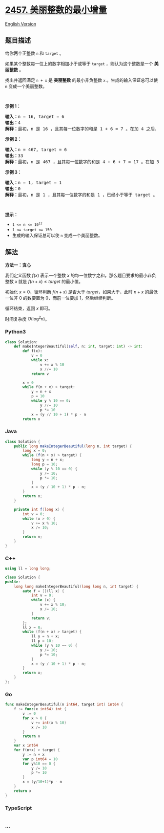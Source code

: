 # [2457. 美丽整数的最小增量](https://leetcode.cn/problems/minimum-addition-to-make-integer-beautiful)

[English Version](/solution/2400-2499/2457.Minimum%20Addition%20to%20Make%20Integer%20Beautiful/README_EN.md)

## 题目描述

<!-- 这里写题目描述 -->

<p>给你两个正整数 <code>n</code> 和 <code>target</code> 。</p>

<p>如果某个整数每一位上的数字相加小于或等于 <code>target</code> ，则认为这个整数是一个 <strong>美丽整数</strong> 。</p>

<p>找出并返回满足 <code>n + x</code> 是 <strong>美丽整数</strong> 的最小非负整数 <code>x</code> 。生成的输入保证总可以使 <code>n</code> 变成一个美丽整数。</p>

<p>&nbsp;</p>

<p><strong>示例 1：</strong></p>

<pre><strong>输入：</strong>n = 16, target = 6
<strong>输出：</strong>4
<strong>解释：</strong>最初，n 是 16 ，且其每一位数字的和是 1 + 6 = 7 。在加 4 之后，n 变为 20 且每一位数字的和变成 2 + 0 = 2 。可以证明无法加上一个小于 4 的非负整数使 n 变成一个美丽整数。
</pre>

<p><strong>示例 2：</strong></p>

<pre><strong>输入：</strong>n = 467, target = 6
<strong>输出：</strong>33
<strong>解释：</strong>最初，n 是 467 ，且其每一位数字的和是 4 + 6 + 7 = 17 。在加 33 之后，n 变为 500 且每一位数字的和变成 5 + 0 + 0 = 5 。可以证明无法加上一个小于 33 的非负整数使 n 变成一个美丽整数。</pre>

<p><strong>示例 3：</strong></p>

<pre><strong>输入：</strong>n = 1, target = 1
<strong>输出：</strong>0
<strong>解释：</strong>最初，n 是 1 ，且其每一位数字的和是 1 ，已经小于等于 target 。
</pre>

<p>&nbsp;</p>

<p><strong>提示：</strong></p>

<ul>
	<li><code>1 &lt;= n &lt;= 10<sup>12</sup></code></li>
	<li><code>1 &lt;= target &lt;= 150</code></li>
	<li>生成的输入保证总可以使 <code>n</code> 变成一个美丽整数。</li>
</ul>

## 解法

<!-- 这里可写通用的实现逻辑 -->

**方法一：贪心**

我们定义函数 $f(x)$ 表示一个整数 $x$ 的每一位数字之和，那么题目要求的最小非负整数 $x$ 就是 $f(n + x) \leq target$ 的最小值。

初始化 $x = 0$，循环判断 $f(n+x)$ 是否大于 $target$，如果大于，此时 $n+x$ 的最低一位非 $0$ 的数要置为 $0$，而前一位要加 $1$，然后继续判断。

循环结束，返回 $x$ 即可。

时间复杂度 $O(\log^2 n)$。

<!-- tabs:start -->

### **Python3**

<!-- 这里可写当前语言的特殊实现逻辑 -->

```python
class Solution:
    def makeIntegerBeautiful(self, n: int, target: int) -> int:
        def f(x):
            v = 0
            while x:
                v += x % 10
                x //= 10
            return v

        x = 0
        while f(n + x) > target:
            y = n + x
            p = 10
            while y % 10 == 0:
                y //= 10
                p *= 10
            x = (y // 10 + 1) * p - n
        return x
```

### **Java**

<!-- 这里可写当前语言的特殊实现逻辑 -->

```java
class Solution {
    public long makeIntegerBeautiful(long n, int target) {
        long x = 0;
        while (f(n + x) > target) {
            long y = n + x;
            long p = 10;
            while (y % 10 == 0) {
                y /= 10;
                p *= 10;
            }
            x = (y / 10 + 1) * p - n;
        }
        return x;
    }

    private int f(long x) {
        int v = 0;
        while (x > 0) {
            v += x % 10;
            x /= 10;
        }
        return v;
    }
}
```

### **C++**

```cpp
using ll = long long;

class Solution {
public:
    long long makeIntegerBeautiful(long long n, int target) {
        auto f = [](ll x) {
            int v = 0;
            while (x) {
                v += x % 10;
                x /= 10;
            }
            return v;
        };
        ll x = 0;
        while (f(n + x) > target) {
            ll y = n + x;
            ll p = 10;
            while (y % 10 == 0) {
                y /= 10;
                p *= 10;
            }
            x = (y / 10 + 1) * p - n;
        }
        return x;
    }
};
```

### **Go**

```go
func makeIntegerBeautiful(n int64, target int) int64 {
	f := func(x int64) int {
		v := 0
		for x > 0 {
			v += int(x % 10)
			x /= 10
		}
		return v
	}
	var x int64
	for f(n+x) > target {
		y := n + x
		var p int64 = 10
		for y%10 == 0 {
			y /= 10
			p *= 10
		}
		x = (y/10+1)*p - n
	}
	return x
}
```

### **TypeScript**

```ts

```

### **...**

```

```

<!-- tabs:end -->
